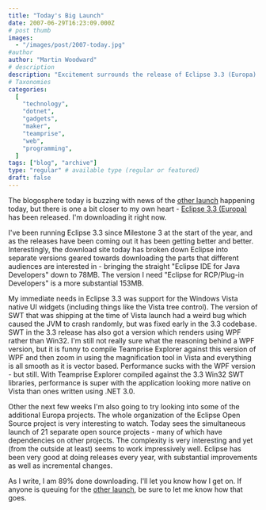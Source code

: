 ```yaml
---
title: "Today's Big Launch"
date: 2007-06-29T16:23:09.000Z
# post thumb
images:
  - "/images/post/2007-today.jpg"
#author
author: "Martin Woodward"
# description
description: "Excitement surrounds the release of Eclipse 3.3 (Europa) today, featuring enhanced support for Vista and a streamlined download experience."
# Taxonomies
categories:
  [
    "technology",
    "dotnet",
    "gadgets",
    "maker",
    "teamprise",
    "web",
    "programming",
  ]
tags: ["blog", "archive"]
type: "regular" # available type (regular or featured)
draft: false
---
```


The blogosphere today is buzzing with news of the [other launch](http://www.apple.com/iphone/) happening today, but there is one a bit closer to my own heart - [Eclipse 3.3 (Europa)](http://www.eclipse.org) has been released. I'm downloading it right now.

I've been running Eclipse 3.3 since Milestone 3 at the start of the year, and as the releases have been coming out it has been getting better and better. Interestingly, the download site today has broken down Eclipse into separate versions geared towards downloading the parts that different audiences are interested in - bringing the straight "Eclipse IDE for Java Developers" down to 78MB. The version I need "Eclipse for RCP/Plug-in Developers" is a more substantial 153MB.

My immediate needs in Eclipse 3.3 was support for the Windows Vista native UI widgets (including things like the Vista tree control). The version of SWT that was shipping at the time of Vista launch had a weird bug which caused the JVM to crash randomly, but was fixed early in the 3.3 codebase. SWT in the 3.3 release has also got a version which renders using WPF rather than Win32. I'm still not really sure what the reasoning behind a WPF version, but it is funny to compile Teamprise Explorer against this version of WPF and then zoom in using the magnification tool in Vista and everything is all smooth as it is vector based. Performance sucks with the WPF version - but still. With Teamprise Explorer compiled against the 3.3 Win32 SWT libraries, performance is super with the application looking more native on Vista than ones written using .NET 3.0.

Other the next few weeks I'm also going to try looking into some of the additional Europa projects. The whole organization of the Eclipse Open Source project is very interesting to watch. Today sees the simultaneous launch of 21 separate open source projects - many of which have dependencies on other projects. The complexity is very interesting and yet (from the outside at least) seems to work impressively well. Eclipse has been very good at doing releases every year, with substantial improvements as well as incremental changes.

As I write, I am 89% done downloading. I'll let you know how I get on. If anyone is queuing for the [other launch](http://www.apple.com/iphone/), be sure to let me know how that goes.
